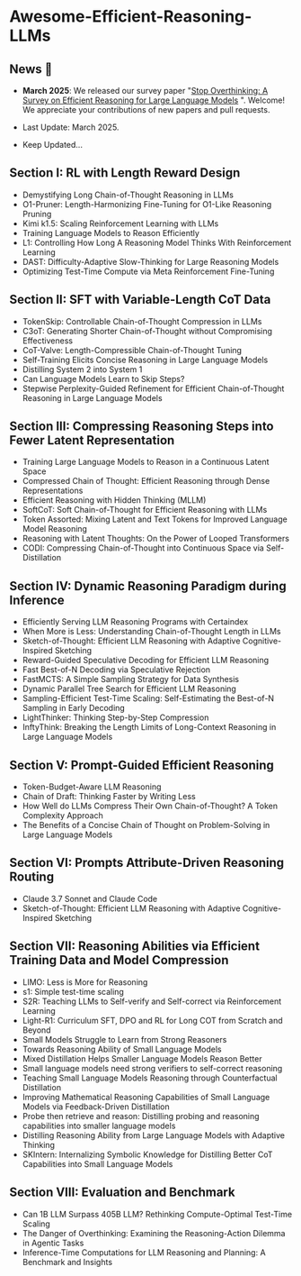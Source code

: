 # Awesome-Efficient-Reasoning-LLMs

## News 📢

- **March 2025**: We released our survey paper "[Stop Overthinking: A Survey on Efficient Reasoning for Large Language Models](https://arxiv.org/abs/2503.16419)
". Welcome! We appreciate your contributions of new papers and pull requests.

- Last Update: March 2025.
- Keep Updated...

## Section I:  RL with Length Reward Design

* Demystifying Long Chain-of-Thought Reasoning in LLMs 
* O1-Pruner: Length-Harmonizing Fine-Tuning for O1-Like Reasoning Pruning 
* Kimi k1.5: Scaling Reinforcement Learning with LLMs
* Training Language Models to Reason Efficiently
* L1: Controlling How Long A Reasoning Model Thinks With Reinforcement Learning
* DAST: Difficulty-Adaptive Slow-Thinking for Large Reasoning Models
* Optimizing Test-Time Compute via Meta Reinforcement Fine-Tuning

## Section II: SFT with Variable-Length CoT Data

* TokenSkip: Controllable Chain-of-Thought Compression in LLMs
* C3oT: Generating Shorter Chain-of-Thought without Compromising Effectiveness
* CoT-Valve: Length-Compressible Chain-of-Thought Tuning
* Self-Training Elicits Concise Reasoning in Large Language Models
* Distilling System 2 into System 1
* Can Language Models Learn to Skip Steps?
* Stepwise Perplexity-Guided Refinement for Efficient Chain-of-Thought Reasoning in Large Language Models

## Section III: Compressing Reasoning Steps into Fewer Latent Representation

* Training Large Language Models to Reason in a Continuous Latent Space
* Compressed Chain of Thought: Efficient Reasoning through Dense Representations
* Efficient Reasoning with Hidden Thinking (MLLM)
* SoftCoT: Soft Chain-of-Thought for Efficient Reasoning with LLMs
* Token Assorted: Mixing Latent and Text Tokens for Improved Language Model Reasoning
* Reasoning with Latent Thoughts: On the Power of Looped Transformers
* CODI: Compressing Chain-of-Thought into Continuous Space via Self-Distillation

## Section IV: Dynamic Reasoning Paradigm during Inference

* Efficiently Serving LLM Reasoning Programs with Certaindex 
* When More is Less: Understanding Chain-of-Thought Length in LLMs 
* Sketch-of-Thought: Efficient LLM Reasoning with Adaptive Cognitive-Inspired Sketching
* Reward-Guided Speculative Decoding for Efficient LLM Reasoning
* Fast Best-of-N Decoding via Speculative Rejection
* FastMCTS: A Simple Sampling Strategy for Data Synthesis
* Dynamic Parallel Tree Search for Efficient LLM Reasoning
* Sampling-Efficient Test-Time Scaling: Self-Estimating the Best-of-N Sampling in Early Decoding
* LightThinker: Thinking Step-by-Step Compression
* InftyThink: Breaking the Length Limits of Long-Context Reasoning in Large Language Models
  
## Section V: Prompt-Guided Efficient Reasoning

* Token-Budget-Aware LLM Reasoning 
* Chain of Draft: Thinking Faster by Writing Less
* How Well do LLMs Compress Their Own Chain-of-Thought? A Token Complexity Approach
* The Benefits of a Concise Chain of Thought on Problem-Solving in Large Language Models

## Section VI: Prompts Attribute-Driven Reasoning Routing

* Claude 3.7 Sonnet and Claude Code
* Sketch-of-Thought: Efficient LLM Reasoning with Adaptive Cognitive-Inspired Sketching

## Section VII: Reasoning Abilities via Efficient Training Data and Model Compression

* LIMO: Less is More for Reasoning
* s1: Simple test-time scaling
* S2R: Teaching LLMs to Self-verify and Self-correct via Reinforcement Learning
* Light-R1: Curriculum SFT, DPO and RL for Long COT from Scratch and Beyond
* Small Models Struggle to Learn from Strong Reasoners
* Towards Reasoning Ability of Small Language Models
* Mixed Distillation Helps Smaller Language Models Reason Better
* Small language models need strong verifiers to self-correct reasoning
* Teaching Small Language Models Reasoning through Counterfactual Distillation
* Improving Mathematical Reasoning Capabilities of Small Language Models via Feedback-Driven Distillation
* Probe then retrieve and reason: Distilling probing and reasoning capabilities into smaller language models
* Distilling Reasoning Ability from Large Language Models with Adaptive Thinking
* SKIntern: Internalizing Symbolic Knowledge for Distilling Better CoT Capabilities into Small Language Models
  
## Section VIII: Evaluation and Benchmark
* Can 1B LLM Surpass 405B LLM? Rethinking Compute-Optimal Test-Time Scaling 
* The Danger of Overthinking: Examining the Reasoning-Action Dilemma in
Agentic Tasks
* Inference-Time Computations for LLM Reasoning and Planning: A Benchmark and Insights

